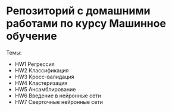 # Репозиторий с домашними работами по курсу Машинное обучение

Темы:
- HW1 Регрессия
- HW2 Классификация
- HW3 Кросс-валидация
- HW4 Кластеризация
- HW5 Ансамблирование
- HW6 Введение в нейронные сети
- HW7 Сверточные нейронные сети
